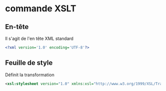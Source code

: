 # commande XSLT  

## En-tête
Il s'agit de l'en tête XML standard
```XML
<?xml version='1.0' encoding='UTF-8'?>
``` 

## Feuille de style 
Définit la transformation 
```XML
<xsl:stylesheet version="1.0" xmlns:xsl="http://www.w3.org/1999/XSL/Transform">
```


